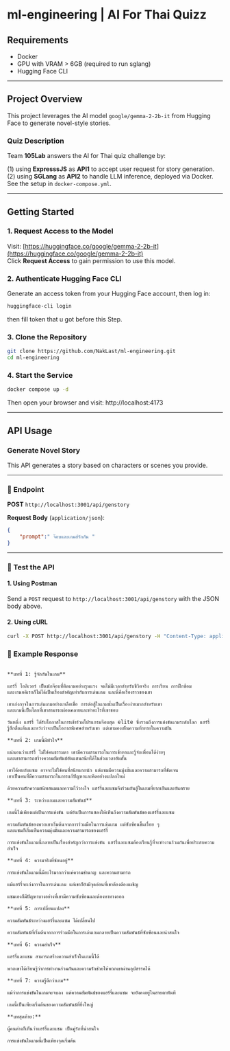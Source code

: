 # ml-engineering | AI For Thai Quizz

## Requirements

- Docker
- GPU with VRAM > 6GB (required to run sglang)
- Hugging Face CLI


---

## Project Overview

This project leverages the AI model `google/gemma-2-2b-it` from Hugging Face to generate novel-style stories.

### Quiz Description

Team **105Lab** answers the AI for Thai quiz challenge by:

(1) using **ExpresssJS** as **API1** to accept user request for story generation.
(2) using **SGLang** as **API2** to handle LLM inference, deployed via Docker. See the setup in `docker-compose.yml`.

---

## Getting Started

### 1. Request Access to the Model

Visit: [https://huggingface.co/google/gemma-2-2b-it](https://huggingface.co/google/gemma-2-2b-it)  
Click **Request Access** to gain permission to use this model.

### 2. Authenticate Hugging Face CLI

Generate an access token from your Hugging Face account, then log in:

```bash
huggingface-cli login
```
 then fill token that u got before this Step.


### 3. Clone the Repository

```bash
git clone https://github.com/NakLast/ml-engineering.git
cd ml-engineering
```

### 4. Start the Service

```bash
docker compose up -d
```

Then open your browser and visit:
http://localhost:4173

---


## API Usage
### Generate Novel Story
This API generates a story based on characters or scenes you provide.

---

### 📌 Endpoint
**POST** `http://localhost:3001/api/genstory`

**Request Body** (`application/json`):

```json
{
    "prompt":" จ๊อบและเกมส์รักกัน "
}
```

---

### 🧪 Test the API
#### 1. Using Postman
Send a `POST` request to `http://localhost:3001/api/genstory` with the JSON body above.

#### 2. Using cURL

```bash
curl -X POST http://localhost:3001/api/genstory -H "Content-Type: application/json" -d "{\"prompt\":\"Defined Name of Character or anything u want to have it in Novel Story\"}"

```

### 📄 Example Response
```text

**บทที่ 1: รู้จักกันในเกม**

แฮร์รี่ โอลิเวอร์ เป็นนักจ๊อบที่ติดเกมอย่างรุนแรง จนไม่มีเวลาสำหรับชีวิตจริง การเรียน การฝึกซ้อม
และงานอดิเรกก็ไม่ได้เป็นเรื่องสำคัญเท่ากับการเล่นเกม และนี่คือเรื่องราวของเขา

เขาเก่งกาจในการเล่นเกมอย่างเหลือเชื่อ การต่อสู้ในเกมนั้นเป็นเรื่องง่ายมากสำหรับเขา
และเกมนี้เป็นโลกที่เขาสามารถผ่อนคลายและทำอะไรที่เขาชอบ

วันหนึ่ง แฮร์รี่ ได้รับโอกาสในการเข้าร่วมโปรแกรมจ๊อบสุด elite ซึ่งรวมถึงการแข่งขันเกมระดับโลก แฮร์รี่
รู้สึกตื่นเต้นและหวังว่าจะเป็นโอกาสพิเศษสำหรับเขา แต่เขามองเห็นความท้าทายในความฝัน

**บทที่ 2: เกมนี้มีหัวใจ**

แน่นอนว่าแฮร์รี่ ไม่ใช่คนธรรมดา เขามีความสามารถในการเข้าหาและรู้จักเพื่อนได้ง่ายๆ
และเขาสามารถสร้างความสัมพันธ์อันแสนสนิทได้ในช่วงเวลาอันสั้น

เขาได้พบกับแซม อาจจะไม่ใช่คนที่สนิทมากนัก แต่แซมมีความมุ่งมั่นและความสามารถที่ชัดเจน
เขาเป็นคนที่มีความสามารถในการแก้ปัญหาและคิดอย่างแปลกใหม่

ด้วยความรักความสนิทสนมและความไว้วางใจ แฮร์รี่และแซมจึงร่วมกันสู้ในเกมที่ยากเย็นและอันตราย

**บทที่ 3: ระหว่างเกมและความสัมพันธ์**

เกมนี้ไม่เพียงแต่เป็นการแข่งขัน แต่ยังเป็นการแสดงให้เห็นถึงความสัมพันธ์ของแฮร์รี่และแซม

ความสัมพันธ์ของพวกเขาเริ่มต้นจากการร่วมมือในการเล่นเกม แต่ซับซ้อนขึ้นเรื่อย ๆ
และแซมก็เริ่มเห็นความมุ่งมั่นและความสามารถของแฮร์รี่

การแข่งขันในเกมนี้กลายเป็นเรื่องสำคัญกว่าการแข่งขัน แฮร์รี่และแซมต้องเรียนรู้ที่จะทำงานร่วมกันเพื่อประสบความสำเร็จ

**บทที่ 4: ความจริงที่ซ่อนอยู่**

การแข่งขันในเกมนี้มีอะไรมากกว่าแค่ความชำนาญ และความสามารถ

แม้แฮร์รี่จะเก่งกาจในการเล่นเกม แต่เขาก็ยังมีจุดอ่อนที่เขาต้องต้องเผชิญ

แซมเองก็มีปัญหาบางอย่างที่เขามีความซับซ้อนและต้องหาทางออก

**บทที่ 5: การเปลี่ยนแปลง**

ความสัมพันธ์ระหว่างแฮร์รี่และแซม ได้เปลี่ยนไป

ความสัมพันธ์ที่เริ่มต้นจากการร่วมมือในการเล่นเกมกลายเป็นความสัมพันธ์ที่ซับซ้อนและน่าสนใจ

**บทที่ 6: ความสำเร็จ**

แฮร์รี่และแซม สามารถสร้างความสำเร็จในเกมนี้ได้

พวกเขาได้เรียนรู้ว่าการทำงานร่วมกันและความรักช่วยให้พวกเขาผ่านอุปสรรคได้

**บทที่ 7: ความรู้ดีกว่าเกม**

แม้ว่าการแข่งขันในเกมจะจบลง แต่ความสัมพันธ์ของแฮร์รี่และแซม จะยังคงอยู่ในสายตาทันที

เกมนี้เป็นเพียงเริ่มต้นของความสัมพันธ์ที่ยิ่งใหญ่

**บทสุดท้าย:**

ผู้คนต่างก็เห็นว่าแฮร์รี่และแซม เป็นคู่รักที่น่าสนใจ

การแข่งขันในเกมนี้เป็นเพียงจุดเริ่มต้น
```
